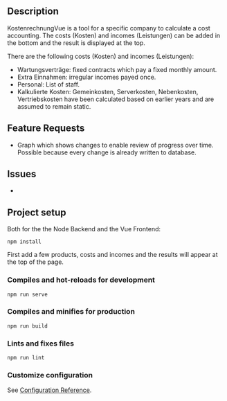 ## Description

KostenrechnungVue is a tool for a specific company to calculate a cost accounting. The costs (Kosten) and incomes (Leistungen) can be added in the bottom and the result is displayed at the top.

There are the following costs (Kosten) and incomes (Leistungen):
- Wartungsverträge: fixed contracts which pay a fixed monthly amount.
- Extra Einnahmen: irregular incomes payed once.
- Personal: List of staff.
- Kalkulierte Kosten: Gemeinkosten, Serverkosten, Nebenkosten, Vertriebskosten have been calculated based on earlier years and are assumed to remain static.

## Feature Requests
- Graph which shows changes to enable review of progress over time. Possible because every change is already written to database.

## Issues
- 

## Project setup
Both for the the Node Backend and the Vue Frontend:
```
npm install
```
First add a few products, costs and incomes and the results will appear at the top of the page.

### Compiles and hot-reloads for development
```
npm run serve
```

### Compiles and minifies for production
```
npm run build
```

### Lints and fixes files
```
npm run lint
```

### Customize configuration
See [Configuration Reference](https://cli.vuejs.org/config/).